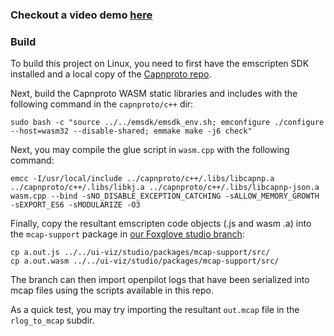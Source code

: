 
### Checkout a video demo [here](https://www.youtube.com/watch?v=-hzAsE0ymho&feature=youtu.be)

### Build

To build this project on Linux, you need to first have the emscripten SDK installed and a local copy of the [Capnproto repo](https://github.com/capnproto/capnproto).

Next, build the Capnproto WASM static libraries and includes with the following command in the `capnproto/c++` dir:

```
sudo bash -c "source ../../emsdk/emsdk_env.sh; emconfigure ./configure --host=wasm32 --disable-shared; emmake make -j6 check"
```

Next, you may compile the glue script in `wasm.cpp` with the following command:

```
emcc -I/usr/local/include ../capnproto/c++/.libs/libcapnp.a ../capnproto/c++/.libs/libkj.a ../capnproto/c++/.libs/libcapnp-json.a wasm.cpp --bind -sNO_DISABLE_EXCEPTION_CATCHING -sALLOW_MEMORY_GROWTH -sEXPORT_ES6 -sMODULARIZE -O3
```

Finally, copy the resultant emscripten code objects (.js and wasm .a) into the `mcap-support` package in [our Foxglove studio branch](https://github.com/jon-chuang/studio/tree/jon/wasm-parse-capnproto):

```
cp a.out.js ../../ui-viz/studio/packages/mcap-support/src/
cp a.out.wasm ../../ui-viz/studio/packages/mcap-support/src/
```

The branch can then import openpilot logs that have been serialized into mcap files using the scripts available in this repo. 

As a quick test, you may try importing the resultant `out.mcap` file in the `rlog_to_mcap` subdir.


